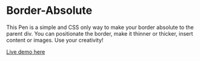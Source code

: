 # Border-Absolute
This Pen is a simple and CSS only way to make your border absolute to the parent div. You can positionate the border, make it thinner or thicker, insert content or images. Use your creativity!

[Live demo here](https://codepen.io/quevenrib/pen/aYXxed "Code Pen")
